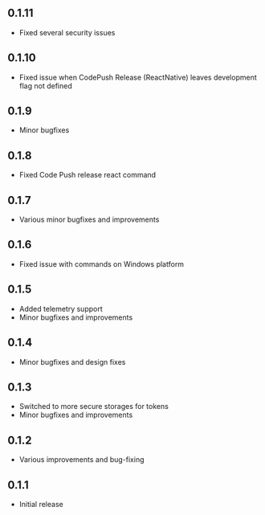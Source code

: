 ## 0.1.11

-   Fixed several security issues

## 0.1.10

-   Fixed issue when CodePush Release (ReactNative) leaves development flag not
    defined

## 0.1.9

-   Minor bugfixes

## 0.1.8

-   Fixed Code Push release react command

## 0.1.7

-   Various minor bugfixes and improvements

## 0.1.6

-   Fixed issue with commands on Windows platform

## 0.1.5

-   Added telemetry support
-   Minor bugfixes and improvements

## 0.1.4

-   Minor bugfixes and design fixes

## 0.1.3

-   Switched to more secure storages for tokens
-   Minor bugfixes and improvements

## 0.1.2

-   Various improvements and bug-fixing

## 0.1.1

-   Initial release
